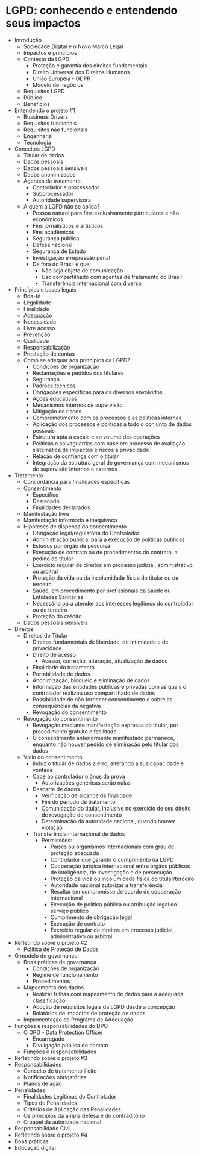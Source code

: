 # LGPD: conhecendo e entendendo seus impactos

- Introdução
	- Sociedade Digital e o Novo Marco Legal
	- Impactos e princípios
	- Contexto da LGPD
		- Proteção e garantia dos direitos fundamentais
		- Direito Universal dos Direitos Humanos
		- União Europeia - GDPR
		- Modelo de negócios
	- Requisitos LGPD
	- Público
	- Benefícios
- Entendendo o projeto #1
	- Bussiness Drivers
	- Requisitos funcionais
	- Requisitos não funcionais
	- Engenharia
	- Tecnologia
- Conceitos LGPD
	- Titular de dados
	- Dados pessoais
	- Dados pessoais sensíveis
	- Dados anonimizados
	- Agentes de tratamento
		- Controlador e processador
		- Subprocessador
		- Autoridade supervisora
	- A quem a LGPD não se aplica?
		- Pessoa natural para fins exclusivamente particulares e não econômicos
		- Fins jornalísticos e artísticos
		- Fins acadêmicos
		- Segurança pública
		- Defesa nacional
		- Segurança de Estado
		- Investigação e repressão penal
		- De fora do Brasil e que:
			- Não seja objeto de comunicação
			- Uso compartilhado com agentes de tratamento do Brasil
			- Transferência internacional com diverso
- Princípios e bases legais
	- Boa-fé
	- Legalidade
	- Finalidade
	- Adequação
	- Necessidade
	- Livre acesso
	- Prevenção
	- Qualidade
	- Responsabilização
	- Prestação de contas
	- Como se adequar aos princípios da LGPD?
		- Condições de organização
		- Reclamações e pedidos dos titulares
		- Segurança
		- Padrões técnicos
		- Obrigações específicas para os diversos envolvidos
		- Ações educativas
		- Mecanismos internos de supervisão
		- Mitigação de riscos
		- Comprometimento com os processos e as políticas internas
		- Aplicação dos processos e políticas a todo o conjunto de dados pessoais
		- Estrutura apta à escala e ao volume das operações
		- Políticas e salvaguardas com base em processo de avaliação sistemática de impactos e riscos à privacidade
		- Relação de confiança com o titular
		- Integração da estrutura geral de governança com mecanismos de supervisão internos e externos 
- Tratamento
	- Concordância para finalidades específicas
	- Consentimento
		- Específico
		- Destacado
		- Finalidades declarados
	- Manifestação livre
	- Manifestação informada e inequívoca
	- Hipóteses de dispensa do consentimento
		- Obrigação legal/regulatória do Controlador
		- Administração pública: para a execução de políticas públicas
		- Estudos por órgão de pesquisa
		- Execução de contrato ou de procedimentos do contrato, a pedido do titular
		- Exercício regular de direitos em processo judicial, administrativo ou arbitral
		- Proteção da vida ou da incolumidade física do titular ou de terceiro
		- Saúde, em procedimento por profissionais da Saúde ou Entidades Sanitárias
		- Necessário para atender aos interesses legítimos do controlador ou de terceiro
		- Proteção do crédito
	- Dados pessoais sensíveis
- Direitos
	- Direitos do Titular
		- Direitos fundamentais de liberdade, de intimidade e de privacidade
		- Direito de acesso
			- Acesso, correção, alteração, atualização de dados
		- Finalidade do tratamento
		- Portabilidade de dados
		- Anonimização, bloqueio e eliminação de dados
		- Informação das entidades públicas e privadas com as quais o controlador realizou uso compartilhado de dados
		- Possibilidade de não fornecer consentimento e sobre as consequências da negativa
		- Revogação do consentimento
	- Revogação do consentimento
		- Revogação mediante manifestação expressa do titular, por procedimento gratuito e facilitado
		- O consentimento anteriormente manifestado permanece, enquanto não houver pedido de eliminação pelo titular dos dados
	- Vício do consentimento
		- Induz o titular de dados a erro, alterando a sua capacidade e vontade
		- Cabe ao controlador o ônus da prova
			- Autorizações genéricas serão nulas
		- Descarte de dados
			- Verificação de alcance da finalidade
			- Fim do período de tratamento
			- Comunicação do titular, inclusive no exercício de seu direito de revogação do consentimento
			- Determinação da autoridade nacional, quando houver violação
		- Transferência internacional de dados
			- Permissões:
				- Países ou organismos internacionais com grau de proteção adequada
				- Controlador que garantir o cumprimento da LGPD
				- Cooperação jurídica internacional entre órgãos públicos de inteligência, de investigação e de persecução
				- Proteção da vida ou incolumidade física do titular/terceiro
				- Autoridade nacional autorizar a transferência
				- Resultar em compromisso de acordo de cooperação internacional
				- Execução de política pública ou atribuição legal do serviço público
				- Cumprimento de obrigação legal
				- Execução de contrato 
				- Exercício regular de direitos em processo judicial, administrativo ou arbitral 
- Refletindo sobre o projeto #2
	- Política de Proteção de Dados
- O modelo de governança
	- Boas práticas de governança
		- Condições de organização
		- Regime de funcionamento
		- Procedimentos
	- Mapeamento dos dados
		- Realizar trilhas com mapeamento de dados para a adequada classificação
		- Adoção de requisitos legais da LGPD desde a concepção
		- Relatórios de impactos de proteção de dados
	- Implementação de Programa de Adequação
- Funções e responsabilidades do DPO
	- O DPO - Data Protection Officer
		- Encarregado
		- Divulgação pública do contato
	- Funções e responsabilidades
- Refletindo sobre o projeto #3
- Responsabilidades
	- Conceito de tratamento ilícito
	- Notificações obrigatórias
	- Planos de ação
- Penalidades
	- Finalidades Legítimas do Controlador
	- Tipos de Penalidades
	- Critérios de Aplicação das Penalidades
	- Os princípios da ampla defesa e do contraditório
	- O papel da autoridade nacional
- Responsabilidade Civil
- Refletindo sobre o projeto #4
- Boas práticas
- Educação digital
